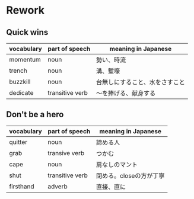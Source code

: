 # Rework
## Quick wins
|vocabulary|part of speech|meaning in Japanese|
|---|---|---|
|momentum|noun|勢い、時流|
|trench|noun|溝、塹壕|
|buzzkill|noun|台無しにすること、水をさすこと|
|dedicate|transitive verb|〜を捧げる、献身する|


## Don't be a hero
|vocabulary|part of speech|meaning in Japanese|
|---|---|---|
|quitter|noun|諦める人|
|grab|transive verb|つかむ|
|cape|noun|肩なしのマント|
|shut|transitive verb|閉める。closeの方が丁寧|
|firsthand|adverb|直接、直に|
